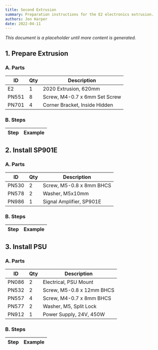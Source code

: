 ```yaml
---
title: Second Extrusion
summary: Preparation instructions for the E2 electronics extrusion.
authors: Jon Harper
date: 2022-04-11
---
```


*This document is a placeholder until more content is generated.*

## 1. Prepare Extrusion

### A. Parts

| ID    | Qty | Description                          |
|-------|-----|--------------------------------------|
| E2    | 1   | 2020 Extrusion, 620mm                |
| PN551 | 8   | Screw, M4-0.7 x 6mm Set Screw        |
| PN701 | 4   | Corner Bracket, Inside Hidden        |

### B. Steps

| Step | Example |
|------|---------|

## 2. Install SP901E

### A. Parts

| ID    | Qty | Description                          |
|-------|-----|--------------------------------------|
| PN530 | 2   | Screw, M5-0.8 x 8mm BHCS             |
| PN578 | 2   | Washer, M5x10mm                      |
| PN986 | 1   | Signal Amplifier, SP901E             |

### B. Steps

| Step | Example |
|------|---------|

## 3. Install PSU

### A. Parts

| ID    | Qty | Description                          |
|-------|-----|--------------------------------------|
| PN086 | 2   | Electrical, PSU Mount                |
| PN532 | 2   | Screw, M5-0.8 x 12mm BHCS            |
| PN557 | 4   | Screw, M4-0.7 x 8mm BHCS             |
| PN577 | 2   | Washer, M5, Split Lock               |
| PN912 | 1   | Power Supply, 24V, 450W              |

### B. Steps

| Step | Example |
|------|---------|


